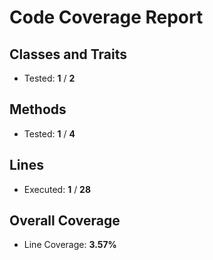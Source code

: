 # Code Coverage Report

## Classes and Traits
- Tested: **1** / **2**

## Methods
- Tested: **1** / **4**

## Lines
- Executed: **1** / **28**

## Overall Coverage
- Line Coverage: **3.57%**
